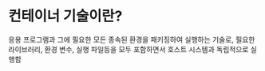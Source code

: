 # 컨테이너 기술이란?
응용 프로그램과 그에 필요한 모든 종속된 환경을 패키징하여 실행하는 기술로,  필요한 라이브러리, 환경 변수, 실행 파일등을 모두 포함하면서 호스트 시스템과 독립적으로 실행함